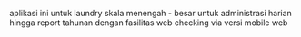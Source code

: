 aplikasi ini untuk laundry skala menengah - besar untuk administrasi harian hingga report tahunan dengan fasilitas web checking via versi mobile web